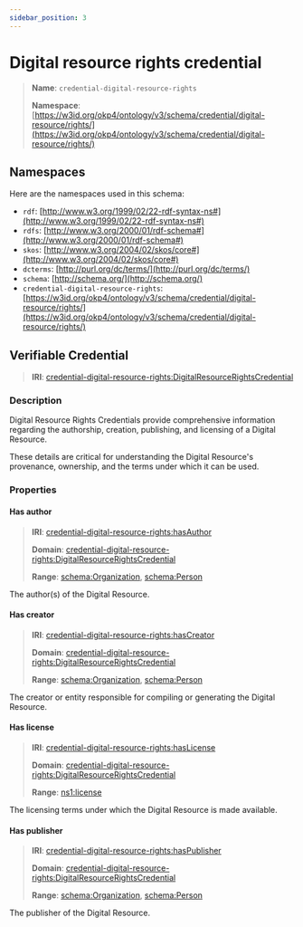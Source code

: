 ```yaml
---
sidebar_position: 3
---
```

[//]: # (This file is auto-generated. Please do not modify it yourself.)

# Digital resource rights credential

> **Name**: `credential-digital-resource-rights`
>
> **Namespace**: [https://w3id.org/okp4/ontology/v3/schema/credential/digital-resource/rights/](https://w3id.org/okp4/ontology/v3/schema/credential/digital-resource/rights/)

## Namespaces

Here are the namespaces used in this schema:

- `rdf`: [http://www.w3.org/1999/02/22-rdf-syntax-ns#](http://www.w3.org/1999/02/22-rdf-syntax-ns#)
- `rdfs`: [http://www.w3.org/2000/01/rdf-schema#](http://www.w3.org/2000/01/rdf-schema#)
- `skos`: [http://www.w3.org/2004/02/skos/core#](http://www.w3.org/2004/02/skos/core#)
- `dcterms`: [http://purl.org/dc/terms/](http://purl.org/dc/terms/)
- `schema`: [http://schema.org/](http://schema.org/)
- `credential-digital-resource-rights`: [https://w3id.org/okp4/ontology/v3/schema/credential/digital-resource/rights/](https://w3id.org/okp4/ontology/v3/schema/credential/digital-resource/rights/)

## Verifiable Credential

> **IRI**: [credential-digital-resource-rights:DigitalResourceRightsCredential](https://w3id.org/okp4/ontology/v3/schema/credential/digital-resource/rights/DigitalResourceRightsCredential)

### Description

Digital Resource Rights Credentials provide comprehensive information regarding the authorship, creation, publishing, and licensing of a Digital Resource.

These details are critical for understanding the Digital Resource's provenance, ownership, and the terms under which it can be used.

### Properties

#### Has author
>
> **IRI**: [credential-digital-resource-rights:hasAuthor](https://w3id.org/okp4/ontology/v3/schema/credential/digital-resource/rights/hasAuthor)
>
> **Domain**:&nbsp;[credential-digital-resource-rights:DigitalResourceRightsCredential](https://w3id.org/okp4/ontology/v3/schema/credential/digital-resource/rights/DigitalResourceRightsCredential)
>
> **Range**:&nbsp;[schema:Organization](http://schema.org/Organization), [schema:Person](http://schema.org/Person)

The author(s) of the Digital Resource.

#### Has creator
>
> **IRI**: [credential-digital-resource-rights:hasCreator](https://w3id.org/okp4/ontology/v3/schema/credential/digital-resource/rights/hasCreator)
>
> **Domain**:&nbsp;[credential-digital-resource-rights:DigitalResourceRightsCredential](https://w3id.org/okp4/ontology/v3/schema/credential/digital-resource/rights/DigitalResourceRightsCredential)
>
> **Range**:&nbsp;[schema:Organization](http://schema.org/Organization), [schema:Person](http://schema.org/Person)

The creator or entity responsible for compiling or generating the Digital Resource.

#### Has license
>
> **IRI**: [credential-digital-resource-rights:hasLicense](https://w3id.org/okp4/ontology/v3/schema/credential/digital-resource/rights/hasLicense)
>
> **Domain**:&nbsp;[credential-digital-resource-rights:DigitalResourceRightsCredential](https://w3id.org/okp4/ontology/v3/schema/credential/digital-resource/rights/DigitalResourceRightsCredential)
>
> **Range**:&nbsp;[ns1:license](https://w3id.org/okp4/ontology/v3/thesaurus/license)

The licensing terms under which the Digital Resource is made available.

#### Has publisher
>
> **IRI**: [credential-digital-resource-rights:hasPublisher](https://w3id.org/okp4/ontology/v3/schema/credential/digital-resource/rights/hasPublisher)
>
> **Domain**:&nbsp;[credential-digital-resource-rights:DigitalResourceRightsCredential](https://w3id.org/okp4/ontology/v3/schema/credential/digital-resource/rights/DigitalResourceRightsCredential)
>
> **Range**:&nbsp;[schema:Organization](http://schema.org/Organization), [schema:Person](http://schema.org/Person)

The publisher of the Digital Resource.

